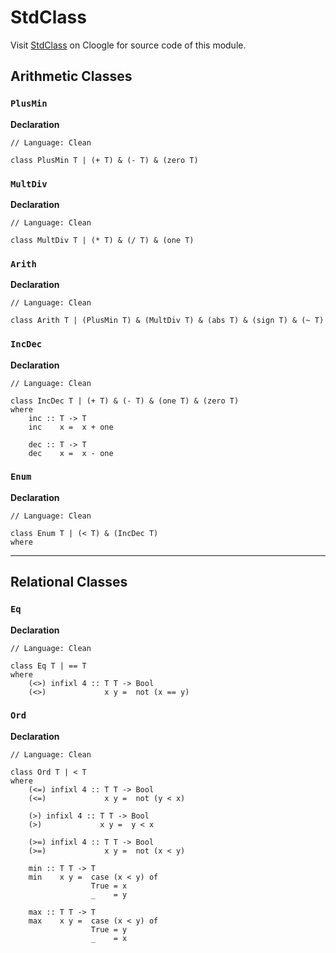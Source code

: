 # StdClass

Visit [StdClass](https://cloogle.org/src/#base-stdenv/StdClass;icl;line=1) on Cloogle for source code of this module.

## Arithmetic Classes

### `PlusMin`

**Declaration**

```
// Language: Clean

class PlusMin T | (+ T) & (- T) & (zero T)
```

### `MultDiv`

**Declaration**

```
// Language: Clean

class MultDiv T | (* T) & (/ T) & (one T)
```

### `Arith`

**Declaration**

```
// Language: Clean

class Arith T | (PlusMin T) & (MultDiv T) & (abs T) & (sign T) & (~ T)
```

### `IncDec`

**Declaration**

```
// Language: Clean

class IncDec T | (+ T) & (- T) & (one T) & (zero T)
where
    inc :: T -> T
    inc    x =  x + one

    dec :: T -> T
    dec    x =  x - one
```

### `Enum`

**Declaration**

```
// Language: Clean

class Enum T | (< T) & (IncDec T)
where
```

---

## Relational Classes

### `Eq`

**Declaration**

```
// Language: Clean

class Eq T | == T
where
    (<>) infixl 4 :: T T -> Bool
    (<>)             x y =  not (x == y)
```

### `Ord`

**Declaration**

```
// Language: Clean

class Ord T | < T
where
    (<=) infixl 4 :: T T -> Bool
    (<=)             x y =  not (y < x)
    
    (>) infixl 4 :: T T -> Bool
    (>)             x y =  y < x
    
    (>=) infixl 4 :: T T -> Bool
    (>=)             x y =  not (x < y)

    min :: T T -> T
    min    x y =  case (x < y) of 
                  True = x
                  _    = y
    
    max :: T T -> T
    max    x y =  case (x < y) of 
                  True = y
                  _    = x
```

